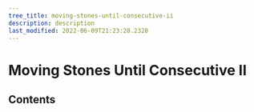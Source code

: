 ```yaml
---
tree_title: moving-stones-until-consecutive-ii
description: description
last_modified: 2022-06-09T21:23:28.2328
---
```


# Moving Stones Until Consecutive II

## Contents
